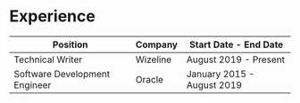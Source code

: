 # Experience

| Position      | Company | Start Date - End Date |
| ----------- | ----------- | ----------- |
| Technical Writer | Wizeline      | August 2019 - Present       |
| Software Development Engineer | Oracle  | January 2015 - August 2019        |